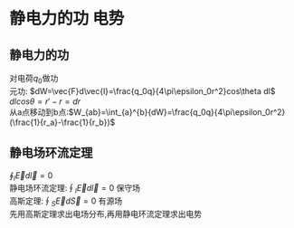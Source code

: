 # 静电力的功 电势  
## 静电力的功  
对电荷$q_0$做功  
元功: $dW=\vec{F}d\vec{l}=\frac{q_0q}{4\pi\epsilon_0r^2}cos\theta dl$  
$dlcos\theta=r'-r=dr$  
从a点移动到b点:$W_{ab}=\int_{a}^{b}{dW}=\frac{q_0q}{4\pi\epsilon_0r^2}(\frac{1}{r_a}-\frac{1}{r_b})$
## 静电场环流定理  
$\oint_{l}{\vec{E}d\vec{l}}=0$  
静电场环流定理:$\oint_{l}{\vec{E}d\vec{l}}=0$ 保守场  
高斯定理:$\oint_{S}{\vec{E}d\vec{S}}=0$ 有源场  
先用高斯定理求出电场分布,再用静电环流定理求出电势  

